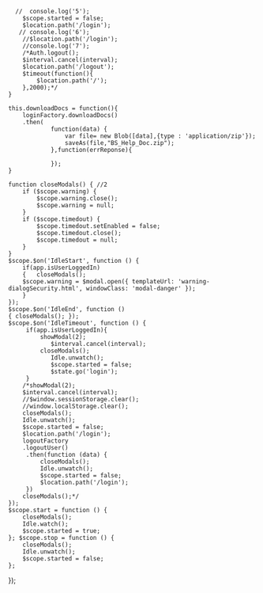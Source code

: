 
      //  console.log('5');
        $scope.started = false;
        $location.path('/login');
       // console.log('6');
        //$location.path('/login');
        //console.log('7');
		/*Auth.logout();
		$interval.cancel(interval);
		$location.path('/logout');
		$timeout(function(){
			$location.path('/');
		},2000);*/
	}
	
	this.downloadDocs = function(){
		loginFactory.downloadDocs()
        .then(
        		function(data) {
        			var file= new Blob([data],{type : 'application/zip'});
        			saveAs(file,"BS_Help_Doc.zip");
        		},function(errReponse){
        			
        		});
	}
	
	function closeModals() { //2
        if ($scope.warning) {
            $scope.warning.close();
            $scope.warning = null;
        }
        if ($scope.timedout) {
            $scope.timedout.setEnabled = false;
            $scope.timedout.close();
            $scope.timedout = null;
        }
    }
    $scope.$on('IdleStart', function () {
        if(app.isUserLoggedIn)
        {	closeModals();
        $scope.warning = $modal.open({ templateUrl: 'warning-dialogSecurity.html', windowClass: 'modal-danger' });
        }
    });
    $scope.$on('IdleEnd', function ()
    { closeModals(); });
    $scope.$on('IdleTimeout', function () {
    	 if(app.isUserLoggedIn){
    		 showModal(2);
    			$interval.cancel(interval);
    		 closeModals();
    	        Idle.unwatch();
    	        $scope.started = false;
    	        $state.go('login');
    	 }
    	/*showModal(2);
		$interval.cancel(interval);
        //$window.sessionStorage.clear();
        //window.localStorage.clear();
        closeModals();
        Idle.unwatch();
        $scope.started = false;
        $location.path('/login');
        logoutFactory
        .logoutUser()
         .then(function (data) {
             closeModals();
             Idle.unwatch();
             $scope.started = false;
             $location.path('/login');
         })
        closeModals();*/
    });
    $scope.start = function () {
        closeModals();
        Idle.watch();
        $scope.started = true;
    }; $scope.stop = function () {
        closeModals();
        Idle.unwatch();
        $scope.started = false;
    };
});
